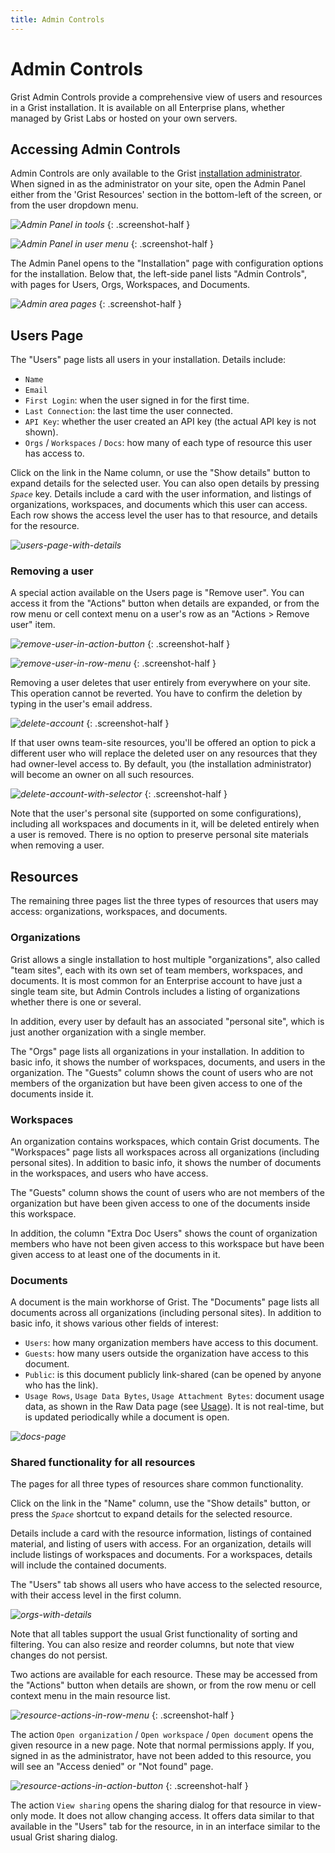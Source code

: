 ```yaml
---
title: Admin Controls
---
```


# Admin Controls

Grist Admin Controls provide a comprehensive view of users and resources in a Grist
installation. It is available on all Enterprise plans, whether managed by Grist Labs or hosted on your
own servers.

## Accessing Admin Controls

Admin Controls are only available to the Grist [installation
administrator](self-managed.md#what-is-the-administrative-account). When signed in as the
administrator on your site, open the Admin Panel either from the 'Grist Resources' section
in the bottom-left of the screen, or from the user dropdown menu.

*![Admin Panel in tools](images/admin-controls/admin-panel-in-tools.png)*
{: .screenshot-half }

*![Admin Panel in user menu](images/admin-controls/admin-panel-in-user-menu.png)*
{: .screenshot-half }

The Admin Panel opens to the "Installation" page with configuration options for the installation.
Below that, the left-side panel lists "Admin Controls", with pages for Users, Orgs, Workspaces,
and Documents.

*![Admin area pages](images/admin-controls/admin-area-pages.png)*
{: .screenshot-half }

## Users Page

The "Users" page lists all users in your installation. Details include:

- `Name`
- `Email`
- `First Login`: when the user signed in for the first time.
- `Last Connection`: the last time the user connected.
- `API Key`: whether the user created an API key (the actual API key is not shown).
- `Orgs` / `Workspaces` / `Docs`: how many of each type of resource this user has access to.

Click on the link in the Name column, or use the "Show details" button to expand details for the
selected user. You can also open details by pressing <code class="keys">*Space*</code> key. Details
include a card with the user information, and listings of organizations, workspaces, and
documents which this user can access. Each row shows the access level the user has to that
resource, and details for the resource.

*![users-page-with-details](images/admin-controls/users-page-with-details.png)*

### Removing a user

A special action available on the Users page is "Remove user". You can access it from the
"Actions" button when details are expanded, or from the row menu or cell context menu on a user's
row as an "Actions > Remove user" item.

*![remove-user-in-action-button](images/admin-controls/remove-user-in-action-button.png)*
{: .screenshot-half }

*![remove-user-in-row-menu](images/admin-controls/remove-user-in-row-menu.png)*
{: .screenshot-half }

Removing a user deletes that user entirely from everywhere on your site. This operation cannot be
reverted. You have to confirm the deletion by typing in the user's email address.

<span class="screenshot-large">*![delete-account](images/admin-controls/delete-account.png)*</span>
{: .screenshot-half }

If that user owns team-site resources, you'll be offered an option to pick a different user who
will replace the deleted user on any resources that they had owner-level access to. By default,
you (the installation administrator) will become an owner on all such resources.

<span class="screenshot-large">*![delete-account-with-selector](images/admin-controls/delete-account-with-selector.png)*</span>
{: .screenshot-half }

Note that the user's personal site (supported on some configurations), including all workspaces
and documents in it, will be deleted entirely when a user is removed. There is no option to
preserve personal site materials when removing a user.

## Resources

The remaining three pages list the three types of resources that users may access:
organizations, workspaces, and documents.

### Organizations

Grist allows a single installation to host multiple "organizations", also called "team sites",
each with its own set of team members, workspaces, and documents. It is most common for an
Enterprise account to have just a single team site, but Admin Controls includes a listing of
organizations whether there is one or several.

In addition, every user by default has an associated "personal site", which is just another
organization with a single member.

The "Orgs" page lists all organizations in your installation. In addition to basic info, it shows
the number of workspaces, documents, and users in the organization. The "Guests" column shows
the count of users who are not members of the organization but have been given access to one of
the documents inside it.

### Workspaces

An organization contains workspaces, which contain Grist documents. The "Workspaces" page lists
all workspaces across all organizations (including personal sites). In addition to basic info, it
shows the number of documents in the workspaces, and users who have access.

The "Guests" column shows the count of users who are not members of the organization but have been
given access to one of the documents inside this workspace.

In addition, the column "Extra Doc Users" shows the count of organization members who have not been
given access to this workspace but have been given access to at least one of the documents in it.

### Documents

A document is the main workhorse of Grist. The "Documents" page lists all documents across all
organizations (including personal sites). In addition to basic info, it shows various other fields
of interest:

- `Users`: how many organization members have access to this document.
- `Guests`: how many users outside the organization have access to this document.
- `Public`: is this document publicly link-shared (can be opened by anyone who has the link).
- `Usage Rows`, `Usage Data Bytes`, `Usage Attachment Bytes`: document
  usage data, as shown in the Raw Data page (see [Usage](raw-data.md#usage)). It is not real-time,
  but is updated periodically while a document is open.

*![docs-page](images/admin-controls/docs-page.png)*

### Shared functionality for all resources

The pages for all three types of resources share common functionality.

Click on the link in the "Name" column, use the "Show details" button, or press the <code
class="keys">*Space*</code> shortcut to expand details for the selected resource.

Details include a card with the resource information, listings of contained material, and listing
of users with access. For an organization, details will include listings
of workspaces and documents. For a workspaces, details will include the contained documents.

The "Users" tab shows all users who have access to the selected resource, with their access level
in the first column.

*![orgs-with-details](images/admin-controls/orgs-with-details.png)*

Note that all tables support the usual Grist functionality of sorting and filtering. You can also
resize and reorder columns, but note that view changes do not persist.

Two actions are available for each resource. These may be accessed from the "Actions" button when
details are shown, or from the row menu or cell context menu in the main resource list.

*![resource-actions-in-row-menu](images/admin-controls/resource-actions-in-row-menu.png)*
{: .screenshot-half }

The action `Open organization` / `Open workspace` / `Open document` opens the given resource in a new
page. Note that normal permissions apply. If you, signed in as the administrator, have not been
added to this resource, you will see an "Access denied" or "Not found" page.

*![resource-actions-in-action-button](images/admin-controls/resource-actions-in-action-button.png)*
{: .screenshot-half }

The action `View sharing` opens the sharing dialog for that resource in view-only mode. It does
not allow changing access. It offers data similar to that available in the "Users" tab for the
resource, in in an interface similar to the usual Grist sharing dialog.
